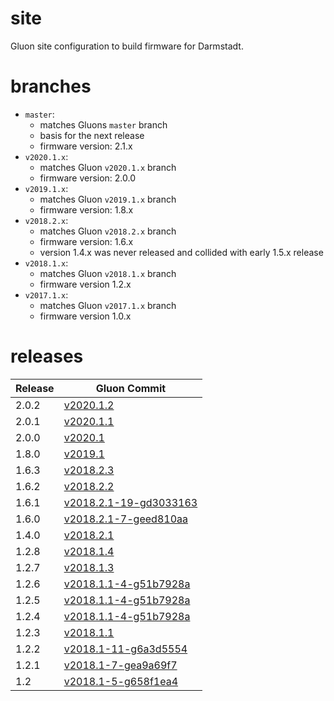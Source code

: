 site
=========

Gluon site configuration to build firmware for Darmstadt.

branches
========

* `master`: 
    * matches Gluons `master` branch
    * basis for the next release
    * firmware version: 2.1.x
* `v2020.1.x`:
    * matches Gluon `v2020.1.x` branch
    * firmware version: 2.0.0
* `v2019.1.x`:
    * matches Gluon `v2019.1.x` branch
    * firmware version: 1.8.x
* `v2018.2.x`:
    * matches Gluon `v2018.2.x` branch
    * firmware version: 1.6.x
    * version 1.4.x was never released and collided with early 1.5.x release
* `v2018.1.x`:
    * matches Gluon `v2018.1.x` branch
    * firmware version 1.2.x
* `v2017.1.x`:
    * matches Gluon `v2017.1.x` branch
    * firmware version 1.0.x

releases
========

| Release  | Gluon Commit |
| -------- | -------- |
| 2.0.2 | [v2020.1.2](https://github.com/freifunk-gluon/gluon/commit/7f3a30423b1aa9d5b654c9d7788adc50ce1e4f3c) |
| 2.0.1 | [v2020.1.1](https://github.com/freifunk-gluon/gluon/commit/447595f0bb0df2e877e8f14fda1ef629ec30265f) |
| 2.0.0 | [v2020.1](https://github.com/freifunk-gluon/gluon/commit/f83d6764424910bd2a154d80c0d7cda4d52ba382) |
| 1.8.0 | [v2019.1](https://github.com/freifunk-gluon/gluon/commit/ca3631723f4c21885ef8923b43b531102e598b1a)
| 1.6.3 | [v2018.2.3](https://github.com/freifunk-gluon/gluon/commit/e3f280584170c6e12549f1f00276f966cc168975) |
| 1.6.2 | [v2018.2.2](https://github.com/freifunk-gluon/gluon/commit/800c3b2bacdf3175b153413adc15ccdf802de2c8) |
| 1.6.1 | [v2018.2.1-19-gd3033163](https://github.com/freifunk-gluon/gluon/commit/d3033163a11c32370fb3977b0c5391ba144885dc) |
| 1.6.0 | [v2018.2.1-7-geed810aa](https://github.com/freifunk-gluon/gluon/commit/eed810aac1b0f6795622907b0de7dbc0fbfadc9d) |
| 1.4.0 | [v2018.2.1](https://github.com/freifunk-gluon/gluon/commit/d6cab552df269c3ee050d83adebe784e02eccb23) |
| 1.2.8 | [v2018.1.4](https://github.com/freifunk-gluon/gluon/commit/a50cac3179e104ddaf0c53aeb1bd406339e55cb6) |
| 1.2.7 | [v2018.1.3](https://github.com/freifunk-gluon/gluon/commit/ebf3a4885db183f47e3fe6e6e01940a4c7362ea6) |
| 1.2.6 | [v2018.1.1-4-g51b7928a](https://github.com/freifunk-gluon/gluon/commit/51b7928a55155dc2a462cef5d4c045a81d9c1e0c) |
| 1.2.5 | [v2018.1.1-4-g51b7928a](https://github.com/freifunk-gluon/gluon/commit/51b7928a55155dc2a462cef5d4c045a81d9c1e0c) |
| 1.2.4 | [v2018.1.1-4-g51b7928a](https://github.com/freifunk-gluon/gluon/commit/51b7928a55155dc2a462cef5d4c045a81d9c1e0c) |
| 1.2.3 | [v2018.1.1](https://github.com/freifunk-gluon/gluon/commit/469e0107e212513748a4b638858fb2f28f24cb85) |
| 1.2.2 | [v2018.1-11-g6a3d5554](https://github.com/freifunk-gluon/gluon/commit/6a3d5554c170da07c3c5be3741ab9921e5839159) |
| 1.2.1 | [v2018.1-7-gea9a69f7](https://github.com/freifunk-gluon/gluon/commit/ea9a69f7da94ca6c8b2f4a653c807c78f17e23ec) |
| 1.2 | [v2018.1-5-g658f1ea4](https://github.com/freifunk-gluon/gluon/commit/658f1ea40294f26bd2c2e4632d541cb4e298ed94) |
